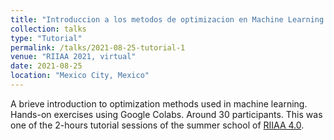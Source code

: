 ```yaml
---
title: "Introduccion a los metodos de optimizacion en Machine Learning (Spanish)"
collection: talks
type: "Tutorial"
permalink: /talks/2021-08-25-tutorial-1
venue: "RIIAA 2021, virtual"
date: 2021-08-25
location: "Mexico City, Mexico"
---
```


A brieve introduction to optimization methods used in machine learning. Hands-on exercises using Google Colabs. Around 30 participants. This was one of the 2-hours tutorial sessions of the summer school of [RIIAA 4.0](https://www.riiaa.org/past-events).

